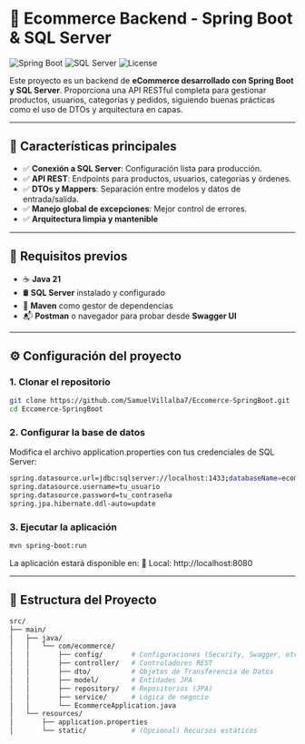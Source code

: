# 🛒 Ecommerce Backend - Spring Boot & SQL Server

![Spring Boot](https://img.shields.io/badge/Spring%2520Boot-3.x-green)
![SQL Server](https://img.shields.io/badge/SQL%2520Server-Microsoft-blue)
![License](https://img.shields.io/badge/License-MIT-yellow)

Este proyecto es un backend de **eCommerce desarrollado con Spring Boot y SQL Server**. Proporciona una API RESTful completa para gestionar productos, usuarios, categorías y pedidos, siguiendo buenas prácticas como el uso de DTOs y arquitectura en capas.

---

## 📌 Características principales

- ✅ **Conexión a SQL Server**: Configuración lista para producción.
- ✅ **API REST**: Endpoints para productos, usuarios, categorías y órdenes.
- ✅ **DTOs y Mappers**: Separación entre modelos y datos de entrada/salida.
- ✅ **Manejo global de excepciones**: Mejor control de errores.
- ✅ **Arquitectura limpia y mantenible**

---

## 🚀 Requisitos previos

- ☕ **Java 21**
- 🛢️ **SQL Server** instalado y configurado
- 🧰 **Maven** como gestor de dependencias
- 📬 **Postman** o navegador para probar desde **Swagger UI**

---

## ⚙️ Configuración del proyecto

### 1. Clonar el repositorio

```bash
git clone https://github.com/SamuelVillalba7/Eccomerce-SpringBoot.git
cd Eccomerce-SpringBoot
```
### 2. Configurar la base de datos
Modifica el archivo application.properties con tus credenciales de SQL Server:
```bash
spring.datasource.url=jdbc:sqlserver://localhost:1433;databaseName=ecommerce_db;encrypt=true;trustServerCertificate=true
spring.datasource.username=tu_usuario
spring.datasource.password=tu_contraseña
spring.jpa.hibernate.ddl-auto=update
```
### 3. Ejecutar la aplicación
```bash
mvn spring-boot:run
```
La aplicación estará disponible en:
🔹 Local: http://localhost:8080


---

## 📄 Estructura del Proyecto
```bash
src/
├── main/
│   ├── java/
│   │   └── com/ecommerce/
│   │       ├── config/       # Configuraciones (Security, Swagger, etc.)
│   │       ├── controller/   # Controladores REST
│   │       ├── dto/          # Objetos de Transferencia de Datos
│   │       ├── model/        # Entidades JPA
│   │       ├── repository/   # Repositorios (JPA)
│   │       ├── service/      # Lógica de negocio
│   │       └── EcommerceApplication.java
│   └── resources/
│       ├── application.properties
│       └── static/           # (Opcional) Recursos estáticos
```


